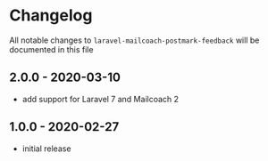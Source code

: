 # Changelog

All notable changes to `laravel-mailcoach-postmark-feedback` will be documented in this file

## 2.0.0 - 2020-03-10

- add support for Laravel 7 and Mailcoach 2

## 1.0.0 - 2020-02-27

- initial release
